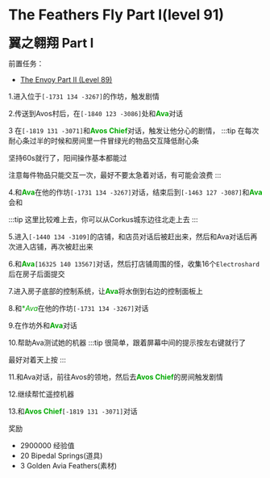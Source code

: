 # The Feathers Fly Part I(level 91)
<span style="font-size: 25px;">**翼之翱翔 Part I**</span>

前置任务：
+ [The Envoy Part II (Level 89)](/quests/lvl81-90/level%2089%20-%20The%20Envoy%20Part%20II.html)

1.进入位于`[-1731 134 -3267]`的作坊，触发剧情

2.传送到Avos村后，在`[-1840 123 -3086]`处和<font color=00AA00>**Ava**</font>对话

3 在`[-1819 131 -3071]`和<font color=00AA00>**Avos Chief**</font>对话，触发让他分心的剧情，
:::tip
在每次耐心条过半的时候和房间里一件冒绿光的物品交互降低耐心条

坚持60s就行了，阳间操作基本都能过

注意每件物品只能交互一次，最好不要太急着对话，有可能会浪费
:::

4.和<font color=00AA00>**Ava**</font>在他的作坊`[-1731 134 -3267]`对话，结束后到`[-1463 127 -3087]`和<font color=00AA00>**Ava**</font>会和

:::tip
这里比较难上去，你可以从Corkus城东边往北走上去
:::

5.进入`[-1440 134 -3109]`的店铺，和店员对话后被赶出来，然后和Ava对话后再次进入店铺，再次被赶出来

6.和<font color=00AA00>**Ava**</font>`[16325 140 13567]`对话，然后打店铺周围的怪，收集16个`Electroshard`后在房子后面提交

7.进入房子底部的控制系统，让<font color=00AA00>**Ava**</font>将水倒到右边的控制面板上

8.和<font color=00AA00>**Ava*</font>在他的作坊`[-1731 134 -3267]`对话

9.在作坊外和<font color=00AA00>**Ava**</font>对话

10.帮助Ava测试她的机器
:::tip
很简单，跟着屏幕中间的提示按左右键就行了

最好对着天上按
:::

11.和Ava对话，前往Avos的领地，然后去<font color=00AA00>**Avos Chief**</font>的房间触发剧情

12.继续帮忙遥控机器

13.和<font color=00AA00>**Avos Chief**</font>`[-1819 131 -3071]`对话

奖励
+ 2900000 经验值
+ 20 Bipedal Springs(道具)
+ 3 Golden Avia Feathers(素材)
